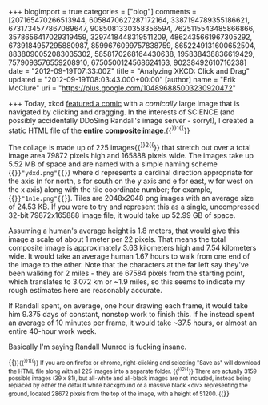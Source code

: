 +++
blogimport = true
categories = ["blog"]
comments = [207165470266513944, 6058470627287172164, 3387194789355186621, 6731734577867089647, 9085081330358356594, 7625115543485866866, 3578656417029319459, 3297418448319511209, 4862435661967305292, 6739184957295880987, 8599676099757838759, 8652249131600652504, 8838090052083035302, 5858170268164430638, 195838438836619429, 7579093576559208910, 6750500124568624163, 90238492610716238]
date = "2012-09-19T07:33:00Z"
title = "Analyzing XKCD: Click and Drag"
updated = "2012-09-19T08:03:43.000+00:00"
[author]
name = "Erik McClure"
uri = "https://plus.google.com/104896885003230920472"

+++
Today, xkcd [featured a comic](http://xkcd.com/1110/) with a *comically* large image that is navigated by clicking and dragging. In the interests of SCIENCE (and possibly accidentally DDoSing Randall's image server - sorry!), I created a static HTML file of the **[entire composite image](http://blackspherestudios.com/storage/xkcd_huge_static.html)**.{{<sup>}}1{{</sup>}}

The collage is made up of 225 images{{<sup>}}2{{</sup>}} that stretch out over a total image area 79872 pixels high and 165888 pixels wide. The images take up 5.52 MB of space and are named with a simple naming scheme {{<code>}}"ydxd.png"{{</code>}} where d represents a cardinal direction appropriate for the axis (n for north, s for south on the y axis and e for east, w for west on the x axis) along with the tile coordinate number; for example, {{<code>}}"1n1e.png"{{</code>}}. Tiles are 2048x2048 png images with an average size of 24.53 KB. If you were to try and represent this as a single, uncompressed 32-bit 79872x165888 image file, it would take up 52.99 GB of space.

Assuming a human's average height is 1.8 meters, that would give this image a scale of about 1 meter per 22 pixels. That means the total composite image is approximately 3.63 kilometers high and 7.54 kilometers wide. It would take an average human 1.67 hours to walk from one end of the image to the other. Note that the characters at the far left say they've been walking for 2 miles - they are 67584 pixels from the starting point, which translates to 3.072 km or ~1.9 miles, so this seems to indicate my rough estimates here are reasonably accurate.

If Randall spent, on average, one hour drawing each frame, it would take him 9.375 days of constant, nonstop work to finish this. If he instead spent an average of 10 minutes per frame, it would take ~37.5 hours, or almost an entire 40-hour work week.

Basically I'm saying Randall Munroe is fucking insane.

{{<span style="font-size:80%">}}{{<sup>}}1{{</sup>}} If you are on firefox or chrome, right-clicking and selecting "Save as" will download the HTML file along with all 225 images into a separate folder.
{{<sup>}}2{{</sup>}} There are actually 3159 possible images (39 x 81), but all-white and all-black images are not included, instead being replaced by either the default white background or a massive black &lt;div&gt; representing the ground, located 28672 pixels from the top of the image, with a height of 51200.
{{</span>}}
